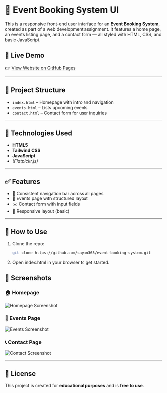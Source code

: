 # 🎉 Event Booking System UI

This is a responsive front-end user interface for an **Event Booking System**, created as part of a web development assignment. It features a home page, an events listing page, and a contact form — all styled with HTML, CSS, and basic JavaScript.

## 🚀 Live Demo

👉 [View Website on GitHub Pages](https://bookingmyevents.netlify.app/) 

---

## 📁 Project Structure

- `index.html` – Homepage with intro and navigation
- `events.html` – Lists upcoming events
- `contact.html` – Contact form for user inquiries

---

## 🧰 Technologies Used

- **HTML5**
- **Tailwind CSS**
- **JavaScript**
- *(Flatpickr.js)*

---

## ✅ Features

- 🧭 Consistent navigation bar across all pages  
- 📅 Events page with structured layout  
- ✉️ Contact form with input fields  
- 📱 Responsive layout (basic)

---

## 📌 How to Use

1. Clone the repo:
   ```bash
   git clone https://github.com/sayan365/event-booking-system.git
2. Open index.html in your browser to get started.
## 📸 Screenshots

### 🏠 Homepage
![Homepage Screenshot](https://i.ibb.co/0RYNgs2j/image.png)

### 📅 Events Page
![Events Screenshot](https://i.ibb.co/B5QkTpff/image.png)

### 📞 Contact Page
![Contact Screenshot](https://i.ibb.co/zHH1Hsvg/image.png)


---

## 📜 License

This project is created for **educational purposes** and is **free to use**.
